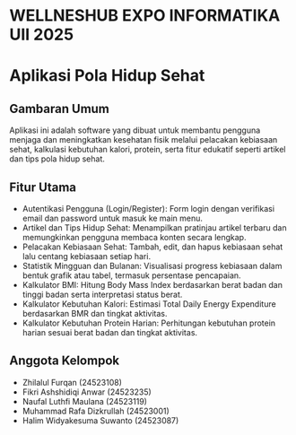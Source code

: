 ﻿# WELLNESHUB EXPO INFORMATIKA UII 2025

# Aplikasi Pola Hidup Sehat

## Gambaran Umum

Aplikasi ini adalah software yang dibuat untuk membantu pengguna menjaga dan meningkatkan kesehatan fisik melalui pelacakan kebiasaan sehat, kalkulasi kebutuhan kalori, protein, serta fitur edukatif seperti artikel dan tips pola hidup sehat.

## Fitur Utama

- Autentikasi Pengguna (Login/Register): Form login dengan verifikasi email dan password untuk masuk ke main menu.
- Artikel dan Tips Hidup Sehat: Menampilkan pratinjau artikel terbaru dan memungkinkan pengguna membaca konten secara lengkap.
- Pelacakan Kebiasaan Sehat: Tambah, edit, dan hapus kebiasaan sehat lalu centang kebiasaan setiap hari.
- Statistik Mingguan dan Bulanan: Visualisasi progress kebiasaan dalam bentuk grafik atau tabel, termasuk persentase pencapaian.
- Kalkulator BMI: Hitung Body Mass Index berdasarkan berat badan dan tinggi badan serta interpretasi status berat.
- Kalkulator Kebutuhan Kalori: Estimasi Total Daily Energy Expenditure berdasarkan BMR dan tingkat aktivitas.
- Kalkulator Kebutuhan Protein Harian: Perhitungan kebutuhan protein harian sesuai berat badan dan tingkat aktivitas.


## Anggota Kelompok

- Zhilalul Furqan (24523108) 
- Fikri Ashshidiqi Anwar (24523235)
- Naufal Luthfi Maulana (24523119)
- Muhammad Rafa Dizkrullah (24523001)
- Halim Widyakesuma Suwanto (24523087)
